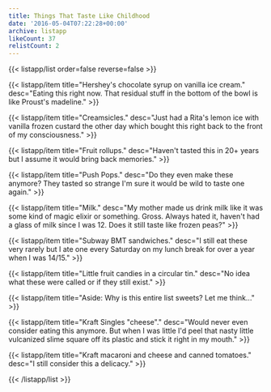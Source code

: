 ```yaml
---
title: Things That Taste Like Childhood
date: '2016-05-04T07:22:28+00:00'
archive: listapp
likeCount: 37
relistCount: 2
---
```


<!--more-->

{{< listapp/list order=false reverse=false >}}

   {{< listapp/item title="Hershey's chocolate syrup on vanilla ice cream."
      desc="Eating this right now. That residual stuff in the bottom of the bowl is like Proust's madeline." >}}

   {{< listapp/item title="Creamsicles."
      desc="Just had a Rita's lemon ice with vanilla frozen custard the other day which bought this right back to the front of my consciousness." >}}

   {{< listapp/item title="Fruit rollups."
      desc="Haven't tasted this in 20+ years but I assume it would bring back memories." >}}

   {{< listapp/item title="Push Pops."
      desc="Do they even make these anymore? They tasted so strange I'm sure it would be wild to taste one again." >}}

   {{< listapp/item title="Milk."
      desc="My mother made us drink milk like it was some kind of magic elixir or something. Gross. Always hated it, haven't had a glass of milk since I was 12. Does it still taste like frozen peas?" >}}

   {{< listapp/item title="Subway BMT sandwiches."
      desc="I still eat these very rarely but I ate one every Saturday on my lunch break for over a year when I was 14/15." >}}

   {{< listapp/item title="Little fruit candies in a circular tin."
      desc="No idea what these were called or if they still exist." >}}

   {{< listapp/item title="Aside: Why is this entire list sweets? Let me think..." >}}

   {{< listapp/item title="Kraft Singles \"cheese\"."
      desc="Would never even consider eating this anymore. But when I was little I'd peel that nasty little vulcanized slime square off its plastic and stick it right in my mouth." >}}

   {{< listapp/item title="Kraft macaroni and cheese and canned tomatoes."
      desc="I still consider this a delicacy." >}}

{{< /listapp/list >}}
